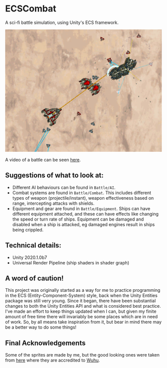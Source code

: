 # ECSCombat

A sci-fi battle simulation, using Unity's ECS framework.

![A preview image of a battle](Screenshots/preview.png)

A video of a battle can be seen [here](https://www.youtube.com/watch?v=NhxL0a7bS8k).

## Suggestions of what to look at:

* Different AI behaviours can be found in `Battle/AI`.
* Combat systems are found in `Battle/Combat`. This includes different types of weapon (projectile/instant), weapon effectiveness based on range, intercepting attacks with shields.
* Equipment and gear are found in `Battle/Equipment`. Ships can have different equipment attached, and these can have effects like changing the speed or turn rate of ships. Equipment can be damaged and disabled when a ship is attacked, eg damaged engines result in ships being crippled.

## Technical details:

* Unity 2020.1.0b7
* Universal Render Pipeline (ship shaders in shader graph)

## A word of caution!

This project was originally started as a way for me to practice programming in the ECS (Entity-Component-System) style, back when the Unity Entities package was still very young.
Since it began, there have been substantial changes to both the Unity Entities API and what is considered best practice.
I've made an effort to keep things updated when I can, but given my finite amount of free time there will invariably be some places which are in need of work.
So, by all means take inspiration from it, but bear in mind there may be a better way to do some things!

## Final Acknowledgements

Some of the sprites are made by me, but the good looking ones were taken from [here](https://opengameart.org/content/spaceships-1) where they are accredited to [Wuhu](https://opengameart.org/users/wuhu).
